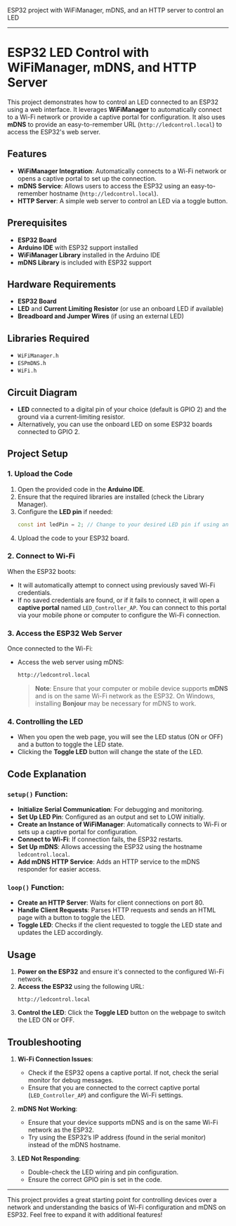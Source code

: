 ESP32 project with WiFiManager, mDNS, and an HTTP server to control an LED

---

# ESP32 LED Control with WiFiManager, mDNS, and HTTP Server

This project demonstrates how to control an LED connected to an ESP32 using a web interface. It leverages **WiFiManager** to automatically connect to a Wi-Fi network or provide a captive portal for configuration. It also uses **mDNS** to provide an easy-to-remember URL (`http://ledcontrol.local`) to access the ESP32's web server.

## Features
- **WiFiManager Integration**: Automatically connects to a Wi-Fi network or opens a captive portal to set up the connection.
- **mDNS Service**: Allows users to access the ESP32 using an easy-to-remember hostname (`http://ledcontrol.local`).
- **HTTP Server**: A simple web server to control an LED via a toggle button.

## Prerequisites
- **ESP32 Board**
- **Arduino IDE** with ESP32 support installed
- **WiFiManager Library** installed in the Arduino IDE
- **mDNS Library** is included with ESP32 support

## Hardware Requirements
- **ESP32 Board**
- **LED** and **Current Limiting Resistor** (or use an onboard LED if available)
- **Breadboard and Jumper Wires** (if using an external LED)

## Libraries Required
- `WiFiManager.h`
- `ESPmDNS.h`
- `WiFi.h`

## Circuit Diagram
- **LED** connected to a digital pin of your choice (default is GPIO 2) and the ground via a current-limiting resistor.
- Alternatively, you can use the onboard LED on some ESP32 boards connected to GPIO 2.

## Project Setup

### 1. Upload the Code

1. Open the provided code in the **Arduino IDE**.
2. Ensure that the required libraries are installed (check the Library Manager).
3. Configure the **LED pin** if needed:
   ```cpp
   const int ledPin = 2; // Change to your desired LED pin if using an external LED
   ```
4. Upload the code to your ESP32 board.

### 2. Connect to Wi-Fi

When the ESP32 boots:
- It will automatically attempt to connect using previously saved Wi-Fi credentials.
- If no saved credentials are found, or if it fails to connect, it will open a **captive portal** named `LED_Controller_AP`. You can connect to this portal via your mobile phone or computer to configure the Wi-Fi connection.

### 3. Access the ESP32 Web Server

Once connected to the Wi-Fi:
- Access the web server using mDNS:
  ```bash
  http://ledcontrol.local
  ```
  > **Note**: Ensure that your computer or mobile device supports **mDNS** and is on the same Wi-Fi network as the ESP32. On Windows, installing **Bonjour** may be necessary for mDNS to work.

### 4. Controlling the LED

- When you open the web page, you will see the LED status (ON or OFF) and a button to toggle the LED state.
- Clicking the **Toggle LED** button will change the state of the LED.

## Code Explanation

### `setup()` Function:
- **Initialize Serial Communication**: For debugging and monitoring.
- **Set Up LED Pin**: Configured as an output and set to LOW initially.
- **Create an Instance of WiFiManager**: Automatically connects to Wi-Fi or sets up a captive portal for configuration.
- **Connect to Wi-Fi**: If connection fails, the ESP32 restarts.
- **Set Up mDNS**: Allows accessing the ESP32 using the hostname `ledcontrol.local`.
- **Add mDNS HTTP Service**: Adds an HTTP service to the mDNS responder for easier access.

### `loop()` Function:
- **Create an HTTP Server**: Waits for client connections on port 80.
- **Handle Client Requests**: Parses HTTP requests and sends an HTML page with a button to toggle the LED.
- **Toggle LED**: Checks if the client requested to toggle the LED state and updates the LED accordingly.

## Usage

1. **Power on the ESP32** and ensure it's connected to the configured Wi-Fi network.
2. **Access the ESP32** using the following URL:
   ```
   http://ledcontrol.local
   ```
3. **Control the LED**: Click the **Toggle LED** button on the webpage to switch the LED ON or OFF.

## Troubleshooting

1. **Wi-Fi Connection Issues**:
   - Check if the ESP32 opens a captive portal. If not, check the serial monitor for debug messages.
   - Ensure that you are connected to the correct captive portal (`LED_Controller_AP`) and configure the Wi-Fi settings.

2. **mDNS Not Working**:
   - Ensure that your device supports mDNS and is on the same Wi-Fi network as the ESP32.
   - Try using the ESP32’s IP address (found in the serial monitor) instead of the mDNS hostname.

3. **LED Not Responding**:
   - Double-check the LED wiring and pin configuration.
   - Ensure the correct GPIO pin is set in the code.

---

This project provides a great starting point for controlling devices over a network and understanding the basics of Wi-Fi configuration and mDNS on ESP32. Feel free to expand it with additional features!
